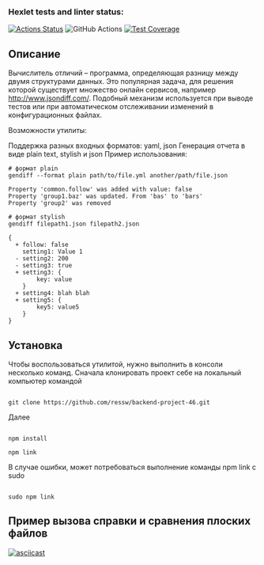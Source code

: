 ### Hexlet tests and linter status:
[![Actions Status](https://github.com/ressw/backend-project-46/actions/workflows/hexlet-check.yml/badge.svg)](https://github.com/ressw/backend-project-46/actions) 
![GitHub Actions](https://github.com/ressw/backend-project-46/actions/workflows/ci.yml/badge.svg) 
[![Test Coverage](https://api.codeclimate.com/v1/badges/7f757ccf59682555233b/test_coverage)](https://codeclimate.com/github/ressw/backend-project-46/test_coverage)

## Описание
Вычислитель отличий – программа, определяющая разницу между двумя структурами данных. Это популярная задача, для решения которой существует множество онлайн сервисов, например http://www.jsondiff.com/. Подобный механизм используется при выводе тестов или при автоматическом отслеживании изменений в конфигурационных файлах.

Возможности утилиты:

Поддержка разных входных форматов: yaml, json
Генерация отчета в виде plain text, stylish и json
Пример использования:

```
# формат plain
gendiff --format plain path/to/file.yml another/path/file.json

Property 'common.follow' was added with value: false
Property 'group1.baz' was updated. From 'bas' to 'bars'
Property 'group2' was removed

# формат stylish
gendiff filepath1.json filepath2.json

{
  + follow: false
    setting1: Value 1
  - setting2: 200
  - setting3: true
  + setting3: {
        key: value
    }
  + setting4: blah blah
  + setting5: {
        key5: value5
    }
}
```


## Установка
Чтобы воспользоваться утилитой, нужно выполнить в консоли несколько команд. Сначала 
клонировать проект себе на локальный компьютер командой

```

git clone https://github.com/ressw/backend-project-46.git

```

Далее

```

npm install

npm link

```

В случае ошибки, может потребоваться выполнение команды npm link с sudo

```

sudo npm link

```


## Пример вызова справки и сравнения плоских файлов

[![asciicast](https://asciinema.org/a/ViskD0CyXp0MdR8mR64C7EHHY.svg)](https://asciinema.org/a/ViskD0CyXp0MdR8mR64C7EHHY)





